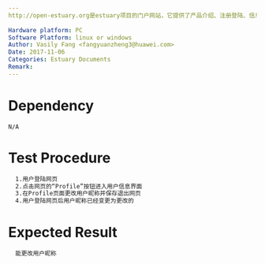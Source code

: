 ```yaml
---
http://open-estuary.org是estuary项目的门户网站，它提供了产品介绍、注册登陆、信息查询、咨询订阅、搭建ARM64平台所需firmware的下载等服务。本用例是为了验证注册用户昵称的修改。
 
Hardware platform: PC  
Software Platform: linux or windows 
Author: Vasily Fang <fangyuanzheng3@huawei.com>  
Date: 2017-11-06
Categories: Estuary Documents  
Remark:
---
```


# Dependency
```
N/A
```

# Test Procedure
```bash
  1.用户登陆网页
  2.点击网页的“Profile”按钮进入用户信息界面
  3.在Profile页面更改用户昵称并保存退出网页
  4.用户登陆网页后用户昵称已经变更为更改的
```

# Expected Result
```bash
  能更改用户昵称
```

